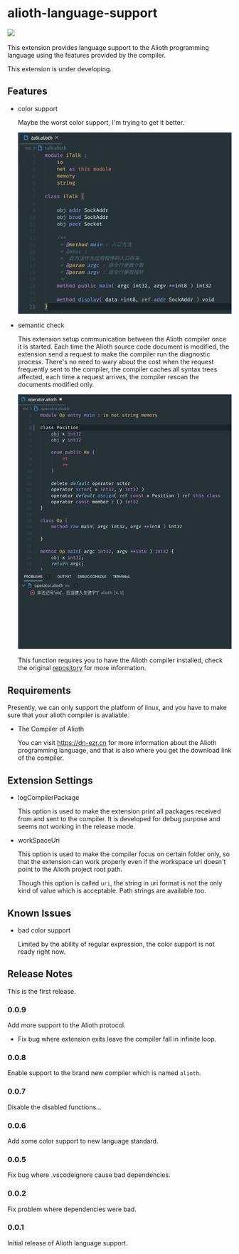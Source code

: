 # alioth-language-support

![](https://dn-ezr.cn/res/img/icon_with_text.png)

This extension provides language support to the Alioth programming language using the features provided by the compiler.

This extension is under developing.

## Features

- color support

  Maybe the worst color support, I'm trying to get it better.

  ![](icon/color.png)

- semantic check
  
  This extension setup communication between the Alioth compiler once it is started.
  Each time the Alioth source code document is modified, the extension send a request to make the compiler run the diagnostic process. There's no need to wary about the cost when the request frequently sent to the compiler, the compiler caches all syntax trees affected, each time a request arrives, the compiler rescan the documents modified only.

  ![](icon/diagnostic.png)

  This function requires you to have the Alioth compiler installed, check the original [repository](https://github.com/dn-ezr/alioth-compiler) for more information.

## Requirements

Presently, we can only support the platform of linux, and you have to make sure that your alioth compiler is avaliable.

- The Compiler of Alioth

  You can visit https://dn-ezr.cn for more information about the Alioth programming language, and that is also where you get the download link of the compiler.

## Extension Settings

- logCompilerPackage

  This option is used to make the extension print all packages received from and sent to the compiler. It is developed for debug purpose and seems not working in the release mode.

- workSpaceUri

  This option is used to make the compiler focus on certain folder only, so that the extension can work properly even if the workspace uri doesn't point to the Alioth project root path.

  Though this option is called `uri`, the string in uri format is not the only kind of value which is acceptable. Path strings are available too.

## Known Issues

- bad color support
  
  Limited by the ability of regular expression, the color support is not ready right now.

## Release Notes

This is the first release.

### 0.0.9

Add more support to the Alioth protocol.

- Fix bug where extension exits leave the compiler fall in infinite loop.

### 0.0.8

Enable support to the brand new compiler which is named `alioth`.

### 0.0.7

Disable the disabled functions...

### 0.0.6

Add some color support to new language standard.

### 0.0.5

Fix bug where .vscodeignore cause bad dependencies.

### 0.0.2

Fix problem where dependencies were bad.

### 0.0.1

Initial release of Alioth language support.